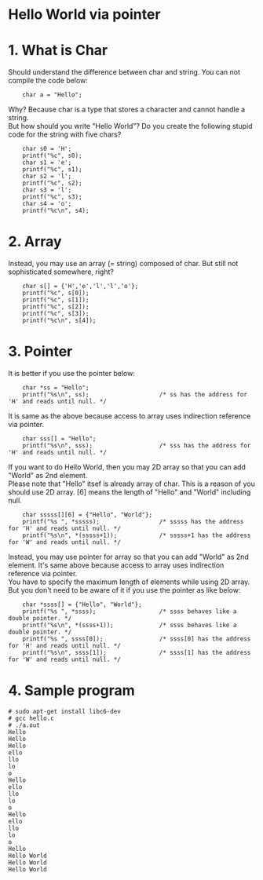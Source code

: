 # Hello World via pointer

# 1. What is Char
Should understand the difference between char and string. You can not compile the code below:
```
    char a = "Hello";
```

Why? Because char is a type that stores a character and cannot handle a string.<br>
But how should you write "Hello World"? Do you create the following stupid code for the string with five chars?
```
    char s0 = 'H';
    printf("%c", s0);
    char s1 = 'e';
    printf("%c", s1);
    char s2 = 'l';
    printf("%c", s2);
    char s3 = 'l';
    printf("%c", s3);
    char s4 = 'o';
    printf("%c\n", s4);
```

# 2. Array
Instead, you may use an array (= string) composed of char. But still not sophisticated somewhere, right? 
```
    char s[] = {'H','e','l','l','o'};
    printf("%c", s[0]);
    printf("%c", s[1]);
    printf("%c", s[2]);
    printf("%c", s[3]);
    printf("%c\n", s[4]);
```

# 3. Pointer
It is better if you use the pointer below: 
```
    char *ss = "Hello";
    printf("%s\n", ss);                    /* ss has the address for 'H' and reads until null. */
```
It is same as the above because access to array uses indirection reference via pointer. 
```
    char sss[] = "Hello";
    printf("%s\n", sss);                   /* sss has the address for 'H' and reads until null. */
```

If you want to do Hello World, then you may 2D array so that you can add "World" as 2nd element.<br>
Please note that "Hello" itsef is already array of char. This is a reason of you should use 2D array.
[6] means the length of "Hello" and "World" including null.
```
    char sssss[][6] = {"Hello", "World"};
    printf("%s ", *sssss);                 /* sssss has the address for 'H' and reads until null. */ 
    printf("%s\n", *(sssss+1));            /* sssss+1 has the address for 'W' and reads until null. */ 
```

Instead, you may use pointer for array so that you can add "World" as 2nd element. It's same above because access to array uses indirection reference via pointer.<br>
You have to specify the maximum length of elements while using 2D array. But you don't need to be aware of it if you use the pointer as like below:
```
    char *ssss[] = {"Hello", "World"};
    printf("%s ", *ssss);                  /* ssss behaves like a double pointer. */
    printf("%s\n", *(ssss+1));             /* ssss behaves like a double pointer. */
    printf("%s ", ssss[0]);                /* ssss[0] has the address for 'H' and reads until null. */
    printf("%s\n", ssss[1]);               /* ssss[1] has the address for 'W' and reads until null. */
```

# 4. Sample program

```
# sudo apt-get install libc6-dev
# gcc hello.c
# ./a.out
Hello
Hello
Hello
ello
llo
lo
o
Hello
ello
llo
lo
o
Hello
ello
llo
lo
o
Hello
Hello World
Hello World
Hello World
```
